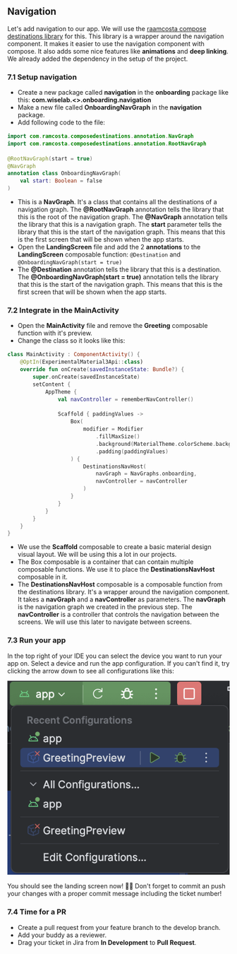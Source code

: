
## Navigation

Let's add navigation to our app. We will use
the [raamcosta compose destinations library](https://github.com/raamcosta/compose-destinations) for this. This
library is a wrapper around the navigation component. It makes it easier to use the navigation component with
compose. It also adds some nice features like **animations** and **deep linking**. We already added the dependency
in the setup of the project.

### 7.1 Setup navigation
* Create a new package called **navigation** in the **onboarding** package like this: **com.wiselab.<<name>>.onboarding.navigation**
* Make a new file called **OnboardingNavGraph** in the **navigation** package.
* Add following code to the file:

```kotlin
import com.ramcosta.composedestinations.annotation.NavGraph
import com.ramcosta.composedestinations.annotation.RootNavGraph

@RootNavGraph(start = true)
@NavGraph
annotation class OnboardingNavGraph(
    val start: Boolean = false
)
```

* This is a **NavGraph**. It's a class that contains all the destinations of a navigation graph. The **@RootNavGraph**
  annotation tells the library that this is the root of the navigation graph. The **@NavGraph** annotation tells the
  library that this is a navigation graph. The **start** parameter tells the library that this is the start of the
  navigation graph. This means that this is the first screen that will be shown when the app starts.
* Open the **LandingScreen** file and add the 2 **annotations** to the **LandingScreen** composable function:
  `@Destination` and `@OnboardingNavGraph(start = true)`
* The **@Destination** annotation tells the library that this is a destination. The **@OnboardingNavGraph(start = true)**
  annotation tells the library that this is the start of the navigation graph. This means that this is the first screen
  that will be shown when the app starts.

### 7.2 Integrate in the MainActivity
* Open the **MainActivity** file and remove the **Greeting** composable function with it's preview.
* Change the class so it looks like this:

```kotlin
class MainActivity : ComponentActivity() {
    @OptIn(ExperimentalMaterial3Api::class)
    override fun onCreate(savedInstanceState: Bundle?) {
        super.onCreate(savedInstanceState)
        setContent {
            AppTheme {
                val navController = rememberNavController()

                Scaffold { paddingValues ->
                    Box(
                        modifier = Modifier
                            .fillMaxSize()
                            .background(MaterialTheme.colorScheme.background)
                            .padding(paddingValues)
                    ) {
                        DestinationsNavHost(
                            navGraph = NavGraphs.onboarding,
                            navController = navController
                        )
                    }
                }
            }
        }
    }
}
```

* We use the **Scaffold** composable to create a basic material design visual layout. We will be using this a lot in our
  projects.
* The Box composable is a container that can contain multiple composable functions. We use it to place the
  **DestinationsNavHost** composable in it.
* The **DestinationsNavHost** composable is a composable function from the destinations library. It's a wrapper around
  the navigation component. It takes a **navGraph** and a **navController** as parameters. The **navGraph** is the
  navigation graph we created in the previous step. The **navController** is a controller that controls the navigation
  between the screens. We will use this later to navigate between screens.

### 7.3 Run your app
In the top right of your IDE you can select the device you want to run your app on. Select a device and run the app
configuration. If you can't find it, try clicking the arrow down to see all configurations like this:

![Run configuration](index/img/buttonsAndScreens/run_app_configuration.png)

You should see the landing screen now! 🙌🏻
Don't forget to commit an push your changes with a proper commit message including the ticket number!

### 7.4 Time for a PR
* Create a pull request from your feature branch to the develop branch.
* Add your buddy as a reviewer.
* Drag your ticket in Jira from **In Development** to **Pull Request**.